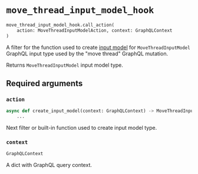 # `move_thread_input_model_hook`

```python
move_thread_input_model_hook.call_action(
    action: MoveThreadInputModelAction, context: GraphQLContext
)
```

A filter for the function used to create [input model](https://pydantic-docs.helpmanual.io/usage/models/) for `MoveThreadInputModel` GraphQL input type used by the "move thread" GraphQL mutation.

Returns `MoveThreadInputModel` input model type.


## Required arguments

### `action`

```python
async def create_input_model(context: GraphQLContext) -> MoveThreadInputModel:
    ...
```

Next filter or built-in function used to create input model type.


### `context`

```python
GraphQLContext
```

A dict with GraphQL query context.